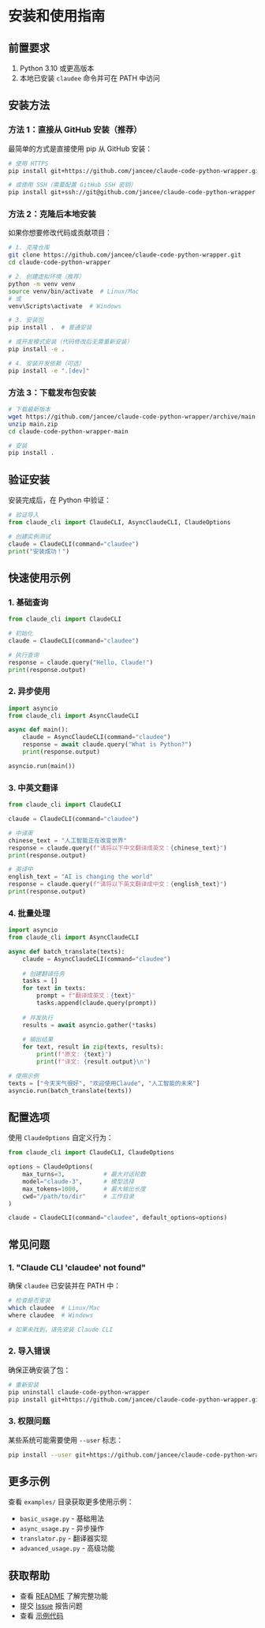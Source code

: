 # 安装和使用指南

## 前置要求

1. Python 3.10 或更高版本
2. 本地已安装 `claudee` 命令并可在 PATH 中访问

## 安装方法

### 方法 1：直接从 GitHub 安装（推荐）

最简单的方式是直接使用 pip 从 GitHub 安装：

```bash
# 使用 HTTPS
pip install git+https://github.com/jancee/claude-code-python-wrapper.git

# 或使用 SSH（需要配置 GitHub SSH 密钥）
pip install git+ssh://git@github.com/jancee/claude-code-python-wrapper.git
```

### 方法 2：克隆后本地安装

如果你想要修改代码或贡献项目：

```bash
# 1. 克隆仓库
git clone https://github.com/jancee/claude-code-python-wrapper.git
cd claude-code-python-wrapper

# 2. 创建虚拟环境（推荐）
python -m venv venv
source venv/bin/activate  # Linux/Mac
# 或
venv\Scripts\activate  # Windows

# 3. 安装包
pip install .  # 普通安装

# 或开发模式安装（代码修改后无需重新安装）
pip install -e .

# 4. 安装开发依赖（可选）
pip install -e ".[dev]"
```

### 方法 3：下载发布包安装

```bash
# 下载最新版本
wget https://github.com/jancee/claude-code-python-wrapper/archive/main.zip
unzip main.zip
cd claude-code-python-wrapper-main

# 安装
pip install .
```

## 验证安装

安装完成后，在 Python 中验证：

```python
# 验证导入
from claude_cli import ClaudeCLI, AsyncClaudeCLI, ClaudeOptions

# 创建实例测试
claude = ClaudeCLI(command="claudee")
print("安装成功！")
```

## 快速使用示例

### 1. 基础查询

```python
from claude_cli import ClaudeCLI

# 初始化
claude = ClaudeCLI(command="claudee")

# 执行查询
response = claude.query("Hello, Claude!")
print(response.output)
```

### 2. 异步使用

```python
import asyncio
from claude_cli import AsyncClaudeCLI

async def main():
    claude = AsyncClaudeCLI(command="claudee")
    response = await claude.query("What is Python?")
    print(response.output)

asyncio.run(main())
```

### 3. 中英文翻译

```python
from claude_cli import ClaudeCLI

claude = ClaudeCLI(command="claudee")

# 中译英
chinese_text = "人工智能正在改变世界"
response = claude.query(f"请将以下中文翻译成英文：{chinese_text}")
print(response.output)

# 英译中
english_text = "AI is changing the world"
response = claude.query(f"请将以下英文翻译成中文：{english_text}")
print(response.output)
```

### 4. 批量处理

```python
import asyncio
from claude_cli import AsyncClaudeCLI

async def batch_translate(texts):
    claude = AsyncClaudeCLI(command="claudee")
    
    # 创建翻译任务
    tasks = []
    for text in texts:
        prompt = f"翻译成英文：{text}"
        tasks.append(claude.query(prompt))
    
    # 并发执行
    results = await asyncio.gather(*tasks)
    
    # 输出结果
    for text, result in zip(texts, results):
        print(f"原文: {text}")
        print(f"译文: {result.output}\n")

# 使用示例
texts = ["今天天气很好", "欢迎使用Claude", "人工智能的未来"]
asyncio.run(batch_translate(texts))
```

## 配置选项

使用 `ClaudeOptions` 自定义行为：

```python
from claude_cli import ClaudeCLI, ClaudeOptions

options = ClaudeOptions(
    max_turns=3,           # 最大对话轮数
    model="claude-3",      # 模型选择
    max_tokens=1000,       # 最大输出长度
    cwd="/path/to/dir"     # 工作目录
)

claude = ClaudeCLI(command="claudee", default_options=options)
```

## 常见问题

### 1. "Claude CLI 'claudee' not found"

确保 `claudee` 已安装并在 PATH 中：

```bash
# 检查是否安装
which claudee  # Linux/Mac
where claudee  # Windows

# 如果未找到，请先安装 Claude CLI
```

### 2. 导入错误

确保正确安装了包：

```bash
# 重新安装
pip uninstall claude-code-python-wrapper
pip install git+https://github.com/jancee/claude-code-python-wrapper.git
```

### 3. 权限问题

某些系统可能需要使用 `--user` 标志：

```bash
pip install --user git+https://github.com/jancee/claude-code-python-wrapper.git
```

## 更多示例

查看 `examples/` 目录获取更多使用示例：

- `basic_usage.py` - 基础用法
- `async_usage.py` - 异步操作
- `translator.py` - 翻译器实现
- `advanced_usage.py` - 高级功能

## 获取帮助

- 查看 [README](README.md) 了解完整功能
- 提交 [Issue](https://github.com/jancee/claude-code-python-wrapper/issues) 报告问题
- 查看 [示例代码](https://github.com/jancee/claude-code-python-wrapper/tree/main/examples)